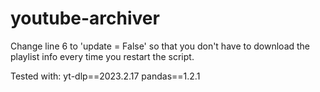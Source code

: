 # youtube-archiver

Change line 6 to 'update = False' so that you don't have to download the playlist info every time you restart the script.

Tested with:
yt-dlp==2023.2.17
pandas==1.2.1
